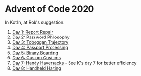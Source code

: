 # Advent of Code 2020
In Kotlin, at Rob's suggestion.

1. [Day 1: Report Repair](./Day%201/Day_1.kt)
2. [Day 2: Password Philosophy](./Day%202/Day_2.kt)
3. [Day 3: Toboggan Trajectory](./Day%203/Day_3.kt)
4. [Day 4: Passport Processing](./Day%204/Day_4.kt)
5. [Day 5: Binary Boarding](./Day%205/Day_5.kt)
6. [Day 6: Custom Customs](./Day%206/Day_6.kt)
7. [Day 7: Handy Haversacks](./Day%207/Day_7.kt) - See K's day 7 for better efficiency
8. [Day 8: Handheld Halting](./Day%208/Day_8.kt)